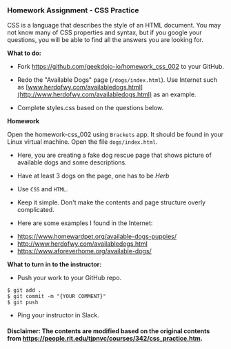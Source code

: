 
### Homework Assignment - CSS Practice

CSS is a language that describes the style of an HTML document. You may not know many of CSS properties and syntax, but if you google your questions, you will be able to find all the answers you are looking for.

**What to do:**

- Fork https://github.com/geekdojo-io/homework_css_002 to your GitHub.

- Redo the "Available Dogs" page (`/dogs/index.html`). Use Internet such as [www.herdofwy.com/availabledogs.html](http://www.herdofwy.com/availabledogs.html) as an example.
- Complete styles.css based on the questions below.

**Homework**

Open the homework-css_002 using `Brackets` app. It should be found in your Linux virtual machine. 
Open the file `dogs/index.html`. 

* Here, you are creating a fake dog rescue page that shows picture of available dogs and some descriptions. 
* Have at least 3 dogs on the page, one has to be *Herb*
* Use `CSS` and `HTML`.
* Keep it simple. Don't make the contents and page structure overly complicated.

* Here are some examples I found in the Internet:
- https://www.homewardpet.org/available-dogs-puppies/
- http://www.herdofwy.com/availabledogs.html
- https://www.aforeverhome.org/available-dogs/

**What to turn in to the instructor:**


- Push your work to your GitHub repo.

```console
$ git add .
$ git commit -m "{YOUR COMMENT}"
$ git push
```

- Ping your instructor in Slack.

#### Disclaimer: The contents are modified based on the original contents from https://people.rit.edu/tjpnvc/courses/342/css_practice.htm.